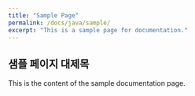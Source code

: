 ```yaml
---
title: "Sample Page"
permalink: /docs/java/sample/
excerpt: "This is a sample page for documentation."
---
```


## 샘플 페이지 대제목

This is the content of the sample documentation page.
